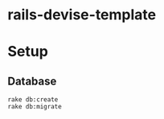 rails-devise-template
=====================


# Setup

## Database

```
rake db:create
rake db:migrate
```
